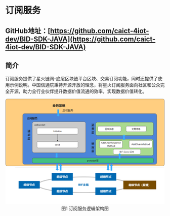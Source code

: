 # 订阅服务

<a name="RPOky"></a>

## GitHub地址：[https://github.com/caict-4iot-dev/BID-SDK-JAVA](https://github.com/caict-4iot-dev/BID-SDK-JAVA)

<a name="mzYWs"></a>

## 简介

订阅服务提供了星火链网-底层区块链平台区块、交易订阅功能，同时还提供了使用示例说明。中国信通院秉持开源开放的理念，将星火订阅服务面向社区和公众完全开源，助力全行业伙伴提升数据价值流通的效率，实现数据价值转化。

<img src="../_static/images/image-20211103160915945.png" alt="image-20211103160915945.png" style="zoom:80%;align:center;" >

<center>图1 订阅服务逻辑架构图</center>

